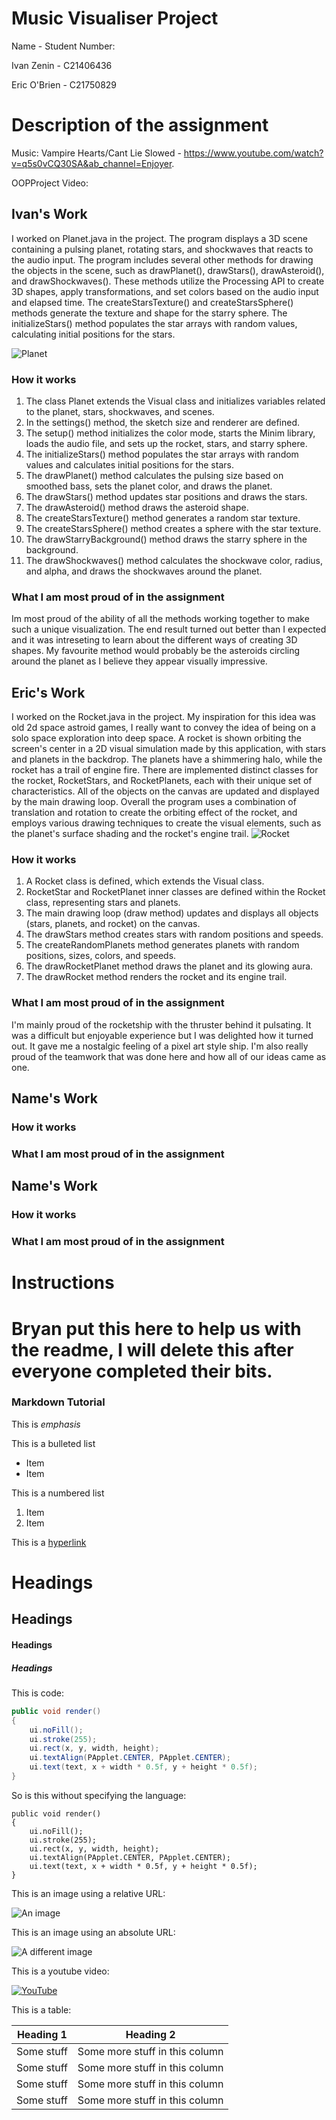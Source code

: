 # Music Visualiser Project

Name - Student Number:

Ivan Zenin - C21406436

Eric O'Brien - C21750829


# Description of the assignment

Music: Vampire Hearts/Cant Lie Slowed - https://www.youtube.com/watch?v=q5s0vCQ30SA&ab_channel=Enjoyer.

OOPProject Video:

## Ivan's Work
I worked on Planet.java in the project. The program displays a 3D scene containing a pulsing planet, rotating stars, and shockwaves that reacts to the audio input. The program includes several other methods for drawing the objects in the scene, such as drawPlanet(), drawStars(), drawAsteroid(), and drawShockwaves(). These methods utilize the Processing API to create 3D shapes, apply transformations, and set colors based on the audio input and elapsed time. The createStarsTexture() and createStarsSphere() methods generate the texture and shape for the starry sphere. The initializeStars() method populates the star arrays with random values, calculating initial positions for the stars.

![Planet](images/planet.png)

### How it works
1. The class Planet extends the Visual class and initializes variables related to the planet, stars, shockwaves, and scenes.
1. In the settings() method, the sketch size and renderer are defined.
1. The setup() method initializes the color mode, starts the Minim library, loads the audio file, and sets up the rocket, stars, and starry sphere.
1. The initializeStars() method populates the star arrays with random values and calculates initial positions for the stars.
1. The drawPlanet() method calculates the pulsing size based on smoothed bass, sets the planet color, and draws the planet.
1. The drawStars() method updates star positions and draws the stars.
1. The drawAsteroid() method draws the asteroid shape.
1. The createStarsTexture() method generates a random star texture.
1. The createStarsSphere() method creates a sphere with the star texture.
1. The drawStarryBackground() method draws the starry sphere in the background.
1. The drawShockwaves() method calculates the shockwave color, radius, and alpha, and draws the shockwaves around the planet.

### What I am most proud of in the assignment
Im most proud of the ability of all the methods working together to make such a unique visualization. The end result turned out better than I expected and it was intreseting to learn about the different ways of creating 3D shapes. My favourite method would probably be the asteroids circling around the planet as I believe they appear visually impressive. 

## Eric's Work
I worked on the Rocket.java in the project. My inspiration for this idea was old 2d space astroid games, I really want to convey the idea of being on a solo space exploration into deep space. A rocket is shown orbiting the screen's center in a 2D visual simulation made by this application, with stars and planets in the backdrop. The planets have a shimmering halo, while the rocket has a trail of engine fire. There are implemented distinct classes for the rocket, RocketStars, and RocketPlanets, each with their unique set of characteristics. All of the objects on the canvas are updated and displayed by the main drawing loop. Overall the program uses a combination of translation and rotation to create the orbiting effect of the rocket, and employs various drawing techniques to create the visual elements, such as the planet's surface shading and the rocket's engine trail.
![Rocket](images/Rocket.png)

### How it works
1) A Rocket class is defined, which extends the Visual class.
2) RocketStar and RocketPlanet inner classes are defined within the Rocket class, representing stars and planets.
3) The main drawing loop (draw method) updates and displays all objects (stars, planets, and rocket) on the canvas.
4) The drawStars method creates stars with random positions and speeds.
5) The createRandomPlanets method generates planets with random positions, sizes, colors, and speeds.
6) The drawRocketPlanet method draws the planet and its glowing aura.
7) The drawRocket method renders the rocket and its engine trail.

### What I am most proud of in the assignment
I'm mainly proud of the rocketship with the thruster behind it pulsating. It was a difficult but enjoyable experience but I was delighted how it turned out. It gave me a nostalgic feeling of a pixel art style ship. I'm also really proud of the teamwork that was done here and how all of our ideas came as one.

## Name's Work

### How it works

### What I am most proud of in the assignment

## Name's Work

### How it works

### What I am most proud of in the assignment

# Instructions

# Bryan put this here to help us with the readme, I will delete this after everyone completed their bits.

### Markdown Tutorial

This is *emphasis*

This is a bulleted list

- Item
- Item

This is a numbered list

1. Item
1. Item

This is a [hyperlink](http://bryanduggan.org)

# Headings
## Headings
#### Headings
##### Headings

This is code:

```Java
public void render()
{
	ui.noFill();
	ui.stroke(255);
	ui.rect(x, y, width, height);
	ui.textAlign(PApplet.CENTER, PApplet.CENTER);
	ui.text(text, x + width * 0.5f, y + height * 0.5f);
}
```

So is this without specifying the language:

```
public void render()
{
	ui.noFill();
	ui.stroke(255);
	ui.rect(x, y, width, height);
	ui.textAlign(PApplet.CENTER, PApplet.CENTER);
	ui.text(text, x + width * 0.5f, y + height * 0.5f);
}
```

This is an image using a relative URL:

![An image](images/p8.png)

This is an image using an absolute URL:

![A different image](https://bryanduggandotorg.files.wordpress.com/2019/02/infinite-forms-00045.png?w=595&h=&zoom=2)

This is a youtube video:

[![YouTube](http://img.youtube.com/vi/J2kHSSFA4NU/0.jpg)](https://www.youtube.com/watch?v=J2kHSSFA4NU)

This is a table:

| Heading 1 | Heading 2 |
|-----------|-----------|
|Some stuff | Some more stuff in this column |
|Some stuff | Some more stuff in this column |
|Some stuff | Some more stuff in this column |
|Some stuff | Some more stuff in this column |

